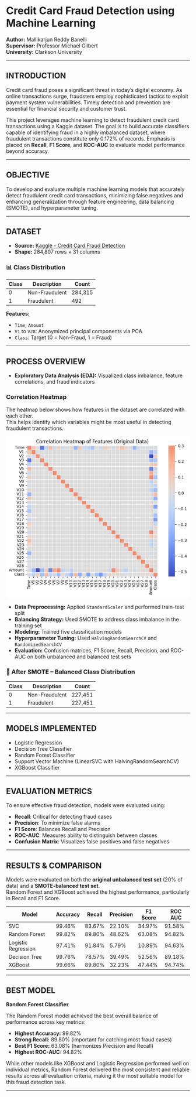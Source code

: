 # Credit Card Fraud Detection using Machine Learning

**Author:** Mallikarjun Reddy Banelli  
**Supervisor:** Professor Michael Gilbert  
**University:** Clarkson University

---

## INTRODUCTION

Credit card fraud poses a significant threat in today’s digital economy. As online transactions surge, fraudsters employ sophisticated tactics to exploit payment system vulnerabilities. Timely detection and prevention are essential for financial security and customer trust.

This project leverages machine learning to detect fraudulent credit card transactions using a Kaggle dataset. The goal is to build accurate classifiers capable of identifying fraud in a highly imbalanced dataset, where fraudulent transactions constitute only 0.172% of records. Emphasis is placed on **Recall**, **F1 Score**, and **ROC-AUC** to evaluate model performance beyond accuracy.

---

## OBJECTIVE

To develop and evaluate multiple machine learning models that accurately detect fraudulent credit card transactions, minimizing false negatives and enhancing generalization through feature engineering, data balancing (SMOTE), and hyperparameter tuning.

---

## DATASET

- **Source:** [Kaggle - Credit Card Fraud Detection](https://www.kaggle.com/datasets/mlg-ulb/creditcardfraud)
- **Shape:** 284,807 rows × 31 columns

### 📊 Class Distribution

| Class | Description      | Count   |
|-------|------------------|---------|
| 0     | Non-Fraudulent   | 284,315 |
| 1     | Fraudulent       | 492     |

**Features:**

- `Time`, `Amount`  
- `V1` to `V28`: Anonymized principal components via PCA  
- `Class`: Target (0 = Non-Fraud, 1 = Fraud)

---

## PROCESS OVERVIEW

- **Exploratory Data Analysis (EDA):** Visualized class imbalance, feature correlations, and fraud indicators

 ### Correlation Heatmap

The heatmap below shows how features in the dataset are correlated with each other.  
This helps identify which variables might be most useful in detecting fraudulent transactions.

![Correlation Heatmap](correlation%20Heatmap.png)

- **Data Preprocessing:** Applied `StandardScaler` and performed train-test split  
- **Balancing Strategy:** Used SMOTE to address class imbalance in the training set  
- **Modeling:** Trained five classification models  
- **Hyperparameter Tuning:** Used `HalvingRandomSearchCV` and `RandomizedSearchCV`  
- **Evaluation:** Confusion matrices, F1 Score, Recall, Precision, and ROC-AUC on both unbalanced and balanced test sets

 ### 🧪 After SMOTE – Balanced Class Distribution

  | Class | Description      | Count    |
  |-------|------------------|----------|
  | 0     | Non-Fraudulent   | 227,451  |
  | 1     | Fraudulent       | 227,451  |

---

## MODELS IMPLEMENTED

- Logistic Regression  
- Decision Tree Classifier  
- Random Forest Classifier  
- Support Vector Machine (LinearSVC with HalvingRandomSearchCV)  
- XGBoost Classifier

---

## EVALUATION METRICS

To ensure effective fraud detection, models were evaluated using:

- **Recall**: Critical for detecting fraud cases  
- **Precision**: To minimize false alarms  
- **F1 Score**: Balances Recall and Precision  
- **ROC-AUC**: Measures ability to distinguish between classes  
- **Confusion Matrix**: Visualizes false positives and false negatives

---

## RESULTS & COMPARISON

Models were evaluated on both the **original unbalanced test set** (20% of data) and a **SMOTE-balanced test set**.  
Random Forest and XGBoost achieved the highest performance, particularly in Recall and F1 Score.


| Model               | Accuracy | Recall  | Precision | F1 Score | ROC AUC |
|--------------------|----------|---------|-----------|----------|---------|
| SVC                | 99.46%   | 83.67%  | 22.10%    | 34.97%   | 91.58%  |
| Random Forest      | 99.82%   | 89.80%  | 48.62%    | 63.08%   | 94.82%  |
| Logistic Regression| 97.41%   | 91.84%  | 5.79%     | 10.89%   | 94.63%  |
| Decision Tree      | 99.76%   | 78.57%  | 39.49%    | 52.56%   | 89.18%  |
| XGBoost            | 99.66%   | 89.80%  | 32.23%    | 47.44%   | 94.74%  |


---

##  BEST MODEL

**Random Forest Classifier**

The Random Forest model achieved the best overall balance of performance across key metrics:
- **Highest Accuracy:** 99.82%
- **Strong Recall:** 89.80% (important for catching most fraud cases)
- **Best F1 Score:** 63.08% (harmonizes Precision and Recall)
- **Highest ROC-AUC:** 94.82%

While other models like XGBoost and Logistic Regression performed well on individual metrics, Random Forest delivered the most consistent and reliable results across all evaluation criteria, making it the most suitable model for this fraud detection task.

---
